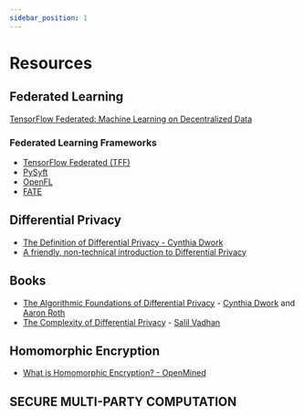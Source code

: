 ```yaml
---
sidebar_position: 1
---
```


# Resources

## Federated Learning
[TensorFlow Federated: Machine Learning on Decentralized Data](https://www.tensorflow.org/federated)

### Federated Learning Frameworks
- [TensorFlow Federated (TFF)](https://github.com/tensorflow/federated)
- [PySyft](https://github.com/OpenMined/PySyft)
- [OpenFL](https://github.com/intel/openfl)
- [FATE](https://github.com/FederatedAI/FATE)

## Differential Privacy

- [The Definition of Differential Privacy - Cynthia Dwork](https://youtu.be/lg-VhHlztqo)
- [A friendly, non-technical introduction to Differential Privacy](https://desfontain.es/privacy/friendly-intro-to-differential-privacy.html)

## Books

- [The Algorithmic Foundations of Differential Privacy](https://www.cis.upenn.edu/~aaroth/Papers/privacybook.pdf) - [Cynthia Dwork](https://www.microsoft.com/en-us/research/people/dwork/) and [Aaron Roth](https://www.cis.upenn.edu/~aaroth/)
- [The Complexity of Differential Privacy](https://privacytools.seas.harvard.edu/files/privacytools/files/complexityprivacy_1.pdf) - [Salil Vadhan](https://salil.seas.harvard.edu/)

## Homomorphic Encryption

- [What is Homomorphic Encryption? - OpenMined
](https://youtu.be/2TVqFGu1vhw)



## SECURE MULTI-PARTY COMPUTATION


